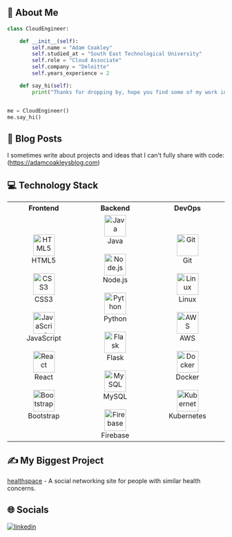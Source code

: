 ## 💫 About Me

```python
class CloudEngineer:

    def __init__(self):
        self.name = "Adam Coakley"
        self.studied_at = "South East Technological University"
        self.role = "Cloud Associate"
        self.company = "Deloitte"
        self.years_experience = 2

    def say_hi(self):
        print("Thanks for dropping by, hope you find some of my work interesting.")


me = CloudEngineer()
me.say_hi()
```

## 📝 Blog Posts
I sometimes write about projects and ideas that I can't fully share with code: (https://adamcoakleysblog.com)  

## 💻 Technology Stack
<table align="center">
  <tr>
    <th>Frontend</th>
    <th>Backend</th>
    <th>DevOps</th>
  </tr>
  <tr>
    <td align="center" width="250px">
      <img src="https://profilinator.rishav.dev/skills-assets/html5-original-wordmark.svg" alt="HTML5" height="50"/><br>HTML5<br><br>
      <img src="https://profilinator.rishav.dev/skills-assets/css3-original-wordmark.svg" alt="CSS3" height="50"/><br>CSS3<br><br>
      <img src="https://profilinator.rishav.dev/skills-assets/javascript-original.svg" alt="JavaScript" height="50"/><br>JavaScript<br><br>
      <img src="https://profilinator.rishav.dev/skills-assets/react-original-wordmark.svg" alt="React" height="50"/><br>React<br><br>
      <img src="https://profilinator.rishav.dev/skills-assets/bootstrap-plain.svg" alt="Bootstrap" height="50"/><br>Bootstrap
    </td>
    <td align="center" width="250px">
      <img src="https://profilinator.rishav.dev/skills-assets/java-original-wordmark.svg" alt="Java" height="50"/><br>Java<br><br>
      <img src="https://profilinator.rishav.dev/skills-assets/nodejs-original-wordmark.svg" alt="Node.js" height="50"/><br>Node.js<br><br>
      <img src="https://profilinator.rishav.dev/skills-assets/python-original.svg" alt="Python" height="50"/><br>Python<br><br>
      <img src="https://profilinator.rishav.dev/skills-assets/flask.png" alt="Flask" height="50"/><br>Flask<br><br>
      <img src="https://profilinator.rishav.dev/skills-assets/mysql-original-wordmark.svg" alt="MySQL" height="50"/><br>MySQL<br><br>
      <img src="https://profilinator.rishav.dev/skills-assets/firebase.png" alt="Firebase" height="50"/><br>Firebase
    </td>
    <td align="center" width="250px">
      <img src="https://profilinator.rishav.dev/skills-assets/git-scm-icon.svg" alt="Git" height="50"/><br>Git<br><br>
      <img src="https://profilinator.rishav.dev/skills-assets/linux-original.svg" alt="Linux" height="50"/><br>Linux<br><br>
      <img src="https://profilinator.rishav.dev/skills-assets/amazonwebservices-original-wordmark.svg" alt="AWS" height="50"/><br>AWS<br><br>
      <img src="https://profilinator.rishav.dev/skills-assets/docker-original-wordmark.svg" alt="Docker" height="50"/><br>Docker<br><br>
      <img src="https://profilinator.rishav.dev/skills-assets/kubernetes-icon.svg" alt="Kubernetes" height="50"/><br>Kubernetes
    </td>
  </tr>
</table>

## ✍️  My Biggest Project
[healthspace](https://github.com/Adamcoakley/health-space) - A social networking site for people with similar health concerns.

## 🌐 Socials
<a href="https://linkedin.com/in/adam-coakley-000b17175" target="_blank">
<img src=https://img.shields.io/badge/linkedin-%231E77B5.svg?&style=for-the-badge&logo=linkedin&logoColor=white alt=linkedin style="margin-bottom: 5px;" />
</a>  
</div>  
